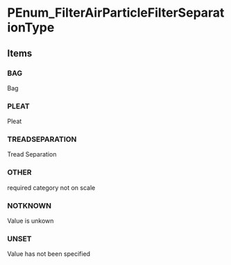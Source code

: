 # PEnum_FilterAirParticleFilterSeparationType

## Items

### BAG
Bag

### PLEAT
Pleat

### TREADSEPARATION
Tread Separation

### OTHER
required category not on scale

### NOTKNOWN
Value is unkown

### UNSET
Value has not been specified
